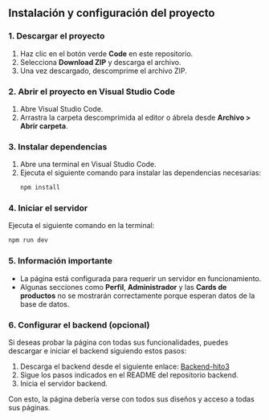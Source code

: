## Instalación y configuración del proyecto

### 1. Descargar el proyecto
1. Haz clic en el botón verde **Code** en este repositorio.
2. Selecciona **Download ZIP** y descarga el archivo.
3. Una vez descargado, descomprime el archivo ZIP.

### 2. Abrir el proyecto en Visual Studio Code
1. Abre Visual Studio Code.
2. Arrastra la carpeta descomprimida al editor o ábrela desde **Archivo > Abrir carpeta**.

### 3. Instalar dependencias
1. Abre una terminal en Visual Studio Code.
2. Ejecuta el siguiente comando para instalar las dependencias necesarias:
   ```sh
   npm install
   ```

### 4. Iniciar el servidor
Ejecuta el siguiente comando en la terminal:
   ```sh
   npm run dev
   ```

### 5. Información importante
- La página está configurada para requerir un servidor en funcionamiento.
- Algunas secciones como **Perfil**, **Administrador** y las **Cards de productos** no se mostrarán correctamente porque esperan datos de la base de datos.

### 6. Configurar el backend (opcional)
Si deseas probar la página con todas sus funcionalidades, puedes descargar e iniciar el backend siguiendo estos pasos:
1. Descarga el backend desde el siguiente enlace: [Backend-hito3](https://github.com/MarcosGOIB/Backend-hito3.git)
2. Sigue los pasos indicados en el README del repositorio backend.
3. Inicia el servidor backend.

Con esto, la página debería verse con todos sus diseños y acceso a todas sus páginas.

